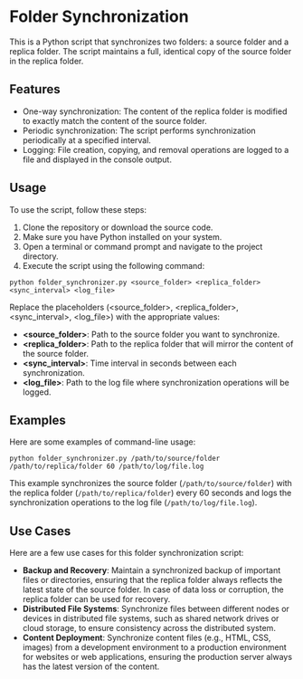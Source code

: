 <h1>Folder Synchronization</h1>

<p>This is a Python script that synchronizes two folders: a source folder and a replica folder. The script maintains a full, identical copy of the source folder in the replica folder.</p>

<h2>Features</h2>

<ul>
  <li>One-way synchronization: The content of the replica folder is modified to exactly match the content of the source folder.</li>
  <li>Periodic synchronization: The script performs synchronization periodically at a specified interval.</li>
  <li>Logging: File creation, copying, and removal operations are logged to a file and displayed in the console output.</li>
</ul>

<h2>Usage</h2>

<p>To use the script, follow these steps:</p>

<ol>
  <li>Clone the repository or download the source code.</li>
  <li>Make sure you have Python installed on your system.</li>
  <li>Open a terminal or command prompt and navigate to the project directory.</li>
  <li>Execute the script using the following command:</li>
</ol>

<pre><code>python folder_synchronizer.py &lt;source_folder&gt; &lt;replica_folder&gt; &lt;sync_interval&gt; &lt;log_file&gt;</code></pre>

<p>Replace the placeholders (&lt;source_folder&gt;, &lt;replica_folder&gt;, &lt;sync_interval&gt;, &lt;log_file&gt;) with the appropriate values:</p>

<ul>
  <li><strong>&lt;source_folder&gt;</strong>: Path to the source folder you want to synchronize.</li>
  <li><strong>&lt;replica_folder&gt;</strong>: Path to the replica folder that will mirror the content of the source folder.</li>
  <li><strong>&lt;sync_interval&gt;</strong>: Time interval in seconds between each synchronization.</li>
  <li><strong>&lt;log_file&gt;</strong>: Path to the log file where synchronization operations will be logged.</li>
</ul>

<h2>Examples</h2>

<p>Here are some examples of command-line usage:</p>

<pre><code>python folder_synchronizer.py /path/to/source/folder /path/to/replica/folder 60 /path/to/log/file.log</code></pre>

<p>This example synchronizes the source folder (<code>/path/to/source/folder</code>) with the replica folder (<code>/path/to/replica/folder</code>) every 60 seconds and logs the synchronization operations to the log file (<code>/path/to/log/file.log</code>).</p>

<h2>Use Cases</h2>

<p>Here are a few use cases for this folder synchronization script:</p>

<ul>
  <li><strong>Backup and Recovery</strong>: Maintain a synchronized backup of important files or directories, ensuring that the replica folder always reflects the latest state of the source folder. In case of data loss or corruption, the replica folder can be used for recovery.</li>
  <li><strong>Distributed File Systems</strong>: Synchronize files between different nodes or devices in distributed file systems, such as shared network drives or cloud storage, to ensure consistency across the distributed system.</li>
  <li><strong>Content Deployment</strong>: Synchronize content files (e.g., HTML, CSS, images) from a development environment to a production environment for websites or web applications, ensuring the production server always has the latest version of the content.</li>
</ul>


